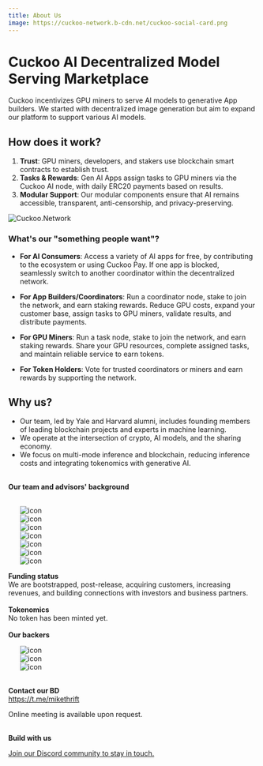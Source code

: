 ```yaml
---
title: About Us
image: https://cuckoo-network.b-cdn.net/cuckoo-social-card.png
---
```


<head>
  <meta name="twitter:site" content="@CuckooNetworkHQ"/>
  <meta name="twitter:title" content="About Us - Cuckoo.Network"/>
  <meta name="twitter:description" content="Cuckoo AI is a Decentralized Model Serving Marketplace."/>
  <meta name="og:description" content="Cuckoo AI is a Decentralized Model Serving Marketplace."/>
  <meta
    property="og:image"
    content="https://cuckoo-network.b-cdn.net/cuckoo-social-card.png"
  />
  <meta
    name="twitter:image"
    content="https://cuckoo-network.b-cdn.net/cuckoo-social-card.png"
  />
</head>

# Cuckoo AI Decentralized Model Serving Marketplace

Cuckoo incentivizes GPU miners to serve AI models to generative App builders. We started with decentralized image generation but aim to expand our platform to support various AI models.

## How does it work?

1. **Trust**: GPU miners, developers, and stakers use blockchain smart contracts to establish trust.
2. **Tasks & Rewards**: Gen AI Apps assign tasks to GPU miners via the Cuckoo AI node, with daily ERC20 payments based on results.
3. **Modular Support**: Our modular components ensure that AI remains accessible, transparent, anti-censorship, and privacy-preserving.

![Cuckoo.Network](https://cuckoo-network.b-cdn.net/cuckoo-social-card.png "Cuckoo.Network")

### What's our "something people want"?

- **For AI Consumers**: Access a variety of AI apps for free, by contributing to the ecosystem or using Cuckoo Pay. If one app is blocked, seamlessly switch to another coordinator within the decentralized network.

- **For App Builders/Coordinators**: Run a coordinator node, stake to join the network, and earn staking rewards. Reduce GPU costs, expand your customer base, assign tasks to GPU miners, validate results, and distribute payments.
- **For GPU Miners**: Run a task node, stake to join the network, and earn staking rewards. Share your GPU resources, complete assigned tasks, and maintain reliable service to earn tokens.
- **For Token Holders**: Vote for trusted coordinators or miners and earn rewards by supporting the network.

## Why us?

- Our team, led by Yale and Harvard alumni, includes founding members of leading blockchain projects and experts in machine learning.
- We operate at the intersection of crypto, AI models, and the sharing economy.
- We focus on multi-mode inference and blockchain, reducing inference costs and integrating tokenomics with generative AI.

<br />

<div className="flex flex-col md:flex-row">
  <div className="w-full w-1/3"><strong>Our team and advisors' background</strong></div>
<br />
  <div className="w-full w-2/3">
    <section className="pt-0 pb-0 mt-1">
      <div className="container mx-auto">
        <div className="flex flex-wrap">
          <ul className="flex flex-wrap list-none">
            <div className="mx-1 mb-3">
              <img style={{ margin: "0 8px", height: "48px", filter: "grayscale(100%) brightness(200%) contrast(100%)" }} src="https://tp-misc.b-cdn.net/blockeden/Google_2015_logo.svg.png" alt="icon" />
            </div>
            <div className="mx-1 mb-3">
              <img style={{ margin: "0 8px", height: "48px", filter: "grayscale(100%) invert(100%) contrast(100%) brightness(200%)" }} src="https://tp-misc.b-cdn.net/blockeden/Meta_Platforms_Inc._logo.svg.png" alt="icon" />
            </div>
            <div className="mx-1 mb-3">
              <img style={{ margin: "0 8px", height: "48px", filter: "grayscale(100%) brightness(200%) contrast(100%)" }} src="https://tp-misc.b-cdn.net/blockeden/microsoft.svg" alt="icon" />
            </div>
            <div className="mx-1 mb-3">
              <img style={{ margin: "0 8px", height: "48px", filter: "invert(100%) brightness(200%) contrast(100%)" }}  src="https://tp-misc.b-cdn.net/blockeden/1600px-Uber_logo_2018.svg.png" alt="icon" />
            </div>
            <div className="mx-1 mb-3">
              <img style={{ margin: "0 8px", height: "48px", filter: "grayscale(100%) invert(100%) contrast(100%) brightness(200%)" }} src="https://tp-misc.b-cdn.net/blockeden/yale-signature-sprite.svg" alt="icon" />
            </div>
            <div className="mx-1 mb-3">
              <img style={{ margin: "0 8px", height: "48px", filter: "grayscale(100%) invert(100%) contrast(100%) brightness(200%)" }} src="https://tp-misc.b-cdn.net/blockeden/NationalUniversityofSingapore.svg.png" alt="icon" />
            </div>
            <div className="mx-1 mb-3">
              <img style={{ margin: "0 8px", height: "48px", filter: "grayscale(100%) invert(100%) contrast(100%) brightness(200%)" }} src="https://tp-misc.b-cdn.net/blockeden/Harvard_University_logo.svg.png" alt="icon" />
            </div>
          </ul>
        </div>
      </div>
    </section>
  </div>
</div>

<div className="flex flex-col md:flex-row my-6">
  <div className="w-full md:w-1/3">
    <strong>Funding status</strong>
  </div>
  <div className="w-full md:w-2/3">
    We are bootstrapped, post-release, acquiring customers, increasing revenues, and building connections with investors and business partners.
  </div>
</div>

<br />

<div className="flex flex-col md:flex-row my-6">
  <div className="w-full w-1/3">
    <strong>Tokenomics</strong>
  </div>
  <div className="w-full w-2/3">No token has been minted yet.</div>
</div>

<br />

<div className="flex flex-col md:flex-row my-6">
  <div className="w-full w-1/3">
    <strong>Our backers</strong>
  </div>
  <div className="w-full w-2/3">
    <section className="pt-0 pb-0 mt-1">
      <div className="container mx-auto">
        <div className="flex flex-wrap">
          <ul className="flex flex-wrap list-none">
            <div className="mx-1 mb-3">
              <img style={{ height: "48px", filter: "invert(100%) brightness(200%) contrast(100%)" }} src="https://tp-misc.b-cdn.net/blockeden/sky9capital_logo.svg" alt="icon" />
            </div>
            <div className="mx-1 mb-3">
              <img style={{ height: "48px", filter: "grayscale(100%) brightness(200%) contrast(100%)" }} src="https://tp-misc.b-cdn.net/blockeden/iotex-logo.png" alt="icon" />
            </div>
            <div className="mx-1 mb-3">
              <img style={{ height: "48px", filter: "grayscale(100%) invert(100%) contrast(100%) brightness(200%)" }} src="https://tp-misc.b-cdn.net/blockeden/bingx-logo.png" alt="icon" />
            </div>
          </ul>
        </div>
      </div>
    </section>
  </div>
</div>

<br />

<div className="flex flex-col md:flex-row my-6">
  <div className="w-full w-1/3">
    <strong>Contact our BD</strong>
  </div>
  <div className="w-full w-2/3">
    <a href="https://t.me/mikethrift">https://t.me/mikethrift</a>
    <p>Online meeting is available upon request.</p>
  </div>
</div>

<br />

<div className="flex flex-col md:flex-row my-6">
  <div className="w-full w-1/3">
    <strong>Build with us</strong>
  </div>
  <div className="w-full w-2/3">
    <p><a href="https://cuckoo.network/dc"> Join our Discord community to stay in touch.</a></p>
  </div>
</div>

<br />

[//]: # (<div className="flex flex-col md:flex-row my-6">)

[//]: # (  <div className="w-full w-1/3">)

[//]: # (    <strong>Brand Assets</strong>)

[//]: # (  </div>)

[//]: # (  <div className="w-full w-2/3">)

[//]: # (    <p><a href="/brand-assets">Get brand assets</a></p>)

[//]: # (  </div>)

[//]: # (</div>)
